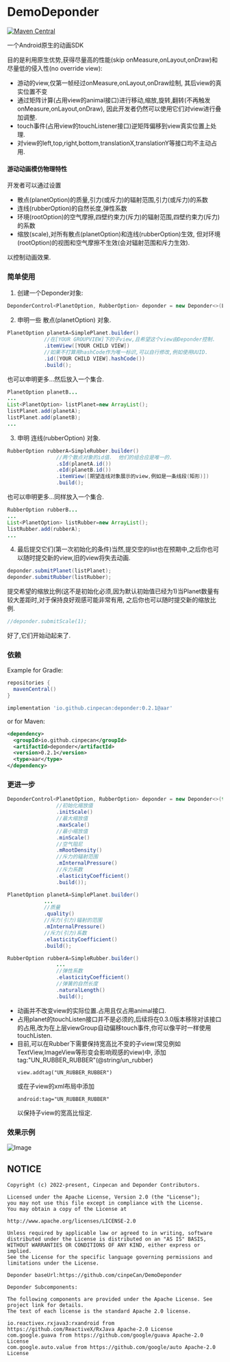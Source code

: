 # DemoDeponder

[![Maven Central](https://img.shields.io/maven-central/v/io.github.cinpecan/deponder.svg?label=Maven%20Central)](https://search.maven.org/search?q=g:%22io.github.cinpecan%22%20AND%20a:%22deponder%22)

一个Android原生的动画SDK

目的是利用原生优势,获得尽量高的性能(skip onMeasure,onLayout,onDraw)和尽量低的侵入性(no override view):

- 游动的view,仅第一帧经过onMeasure,onLayout,onDraw绘制, 其后view的真实位置不变
- 通过矩阵计算(占用view的animal接口)进行移动,缩放,旋转,翻转(不再触发onMeasure,onLayout,onDraw), 
  因此开发者仍然可以使用它们对view进行叠加调整.
- touch事件(占用view的touchListener接口)逆矩阵偏移到view真实位置上处理.
- 对view的left,top,right,bottom,translationX,translationY等接口均不主动占用.

#### 游动动画模仿物理特性
开发者可以通过设置 
- 散点(planetOption)的质量,引力(或斥力)的辐射范围,引力(或斥力)的系数
- 连线(rubberOption)的自然长度,弹性系数
- 环境(rootOption)的空气摩擦,四壁约束力(斥力)的辐射范围,四壁约束力(斥力)的系数
- 缩放(scale),对所有散点(planetOption)和连线(rubberOption)生效, 但对环境(rootOption)的视图和空气摩擦不生效(会对辐射范围和斥力生效).


以控制动画效果.

### 简单使用


1. 创建一个Deponder对象:
```java
DeponderControl<PlanetOption, RubberOption> deponder = new Deponder<>(LifecycleOwner/*生命周期持有者*/, [YOUR GROUPVIEW]);
```
2. 申明一些 散点(planetOption) 对象.
```java
PlanetOption planetA=SimplePlanet.builder()
            //在[YOUR GROUPVIEW]下的子view,且希望这个view由Deponder控制.
            .itemView([YOUR CHILD VIEW])
            //如果不打算用hashCode作为唯一标识,可以自行修改,例如使用UUID.
            .id([YOUR CHILD VIEW].hashCode())
            .build();
```
也可以申明更多...然后放入一个集合.
```java
PlanetOption planetB...
...
List<PlanetOption> listPlanet=new ArrayList();
listPlanet.add(planetA);
listPlanet.add(planetB);
...
```

3. 申明 连线(rubberOption) 对象.
```java
RubberOption rubberA=SimpleRubber.builder()
                //两个散点对象的id值.  他们的组合应是唯一的.
                .sId(planetA.id())
                .eId(planetB.id())
                .itemView([期望连线对象展示的view,例如是一条线段(矩形)])
                .build();
```
也可以申明更多...同样放入一个集合.
```java
RubberOption rubberB...
...
List<PlanetOption> listRubber=new ArrayList();
listRubber.add(rubberA);
...
```
4. 最后提交它们(第一次初始化的条件)当然,提交空的list也在预期中,之后你也可以随时提交新的view,旧的view将失去动画.
```java
deponder.submitPlanet(listPlanet);
deponder.submitRubber(listRubber);
```
提交希望的缩放比例(这不是初始化必须,因为默认初始值已经为1)当Planet数量有较大差距时,对于保持良好观感可能非常有用, 之后你也可以随时提交新的缩放比例.
```java
//deponder.submitScale(1);
```
好了,它们开始动起来了.

### 依赖

Example for Gradle:

```groovy
repositories {
  mavenCentral()
}

implementation 'io.github.cinpecan:deponder:0.2.1@aar'
```

or for Maven:

```xml
<dependency>
  <groupId>io.github.cinpecan</groupId>
  <artifactId>deponder</artifactId>
  <version>0.2.1</version>
  <type>aar</type>
</dependency>
```

### 更进一步

```java
DeponderControl<PlanetOption, RubberOption> deponder = new Deponder<>(this, SimpleRootOption.builder()
                //初始化缩放值
                .initScale()
                //最大缩放值
                .maxScale()
                //最小缩放值
                .minScale()
                //空气阻尼
                .mRootDensity()
                //斥力的辐射范围
                .mInternalPressure()
                //斥力系数
                .elasticityCoefficient()
                .build());
```

```java
PlanetOption planetA=SimplePlanet.builder()
            ...
            //质量
            .quality()
            //斥力(引力)辐射的范围
            .mInternalPressure()
            //斥力(引力)系数
            .elasticityCoefficient()
            .build();
```
            
```java
RubberOption rubberA=SimpleRubber.builder()
                ...
                //弹性系数
                .elasticityCoefficient()
                //弹簧的自然长度
                .naturalLength()
                .build();
```

- 动画并不改变view的实际位置.占用且仅占用animal接口.
- 占用planet的touchListen接口并不是必须的,后续将在0.3.0版本移除对该接口的占用,改为在上层viewGroup自动偏移touch事件,你可以像平时一样使用touchListen.
- 目前,可以在Rubber下需要保持宽高比不变的子view(常见例如TextView,ImageView等形变会影响观感的view)中,
  添加tag:"UN_RUBBER_RUBBER"(@string/un_rubber)
  ```
  view.addtag("UN_RUBBER_RUBBER")
  ```
  或在子view的xml布局中添加
  ```
  android:tag="UN_RUBBER_RUBBER"
  ```
  以保持子view的宽高比恒定.

### 效果示例

![Image](https://s4.ax1x.com/2022/02/25/bAEZwj.gif)

## NOTICE

    Copyright (c) 2022-present, Cinpecan and Deponder Contributors.

    Licensed under the Apache License, Version 2.0 (the "License");
    you may not use this file except in compliance with the License.
    You may obtain a copy of the License at

    http://www.apache.org/licenses/LICENSE-2.0

    Unless required by applicable law or agreed to in writing, software
    distributed under the License is distributed on an "AS IS" BASIS,
    WITHOUT WARRANTIES OR CONDITIONS OF ANY KIND, either express or implied.
    See the License for the specific language governing permissions and
    limitations under the License.
    
    Deponder baseUrl:https://github.com/cinpeCan/DemoDeponder
    
    Deponder Subcomponents:
    
    The following components are provided under the Apache License. See project link for details.
    The text of each license is the standard Apache 2.0 license.
    
    io.reactivex.rxjava3:rxandroid from https://github.com/ReactiveX/RxJava Apache-2.0 License
    com.google.guava from https://github.com/google/guava Apache-2.0 License
    com.google.auto.value from https://github.com/google/auto Apache-2.0 License

